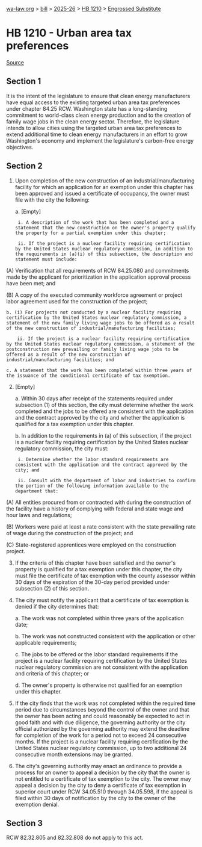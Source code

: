 [wa-law.org](/) > [bill](/bill/) > [2025-26](/bill/2025-26/) > [HB 1210](/bill/2025-26/hb/1210/) > [Engrossed Substitute](/bill/2025-26/hb/1210/S.E/)

# HB 1210 - Urban area tax preferences

[Source](http://lawfilesext.leg.wa.gov/biennium/2025-26/Pdf/Bills/House%20Bills/1210-S.E.pdf)

## Section 1
It is the intent of the legislature to ensure that clean energy manufacturers have equal access to the existing targeted urban area tax preferences under chapter 84.25 RCW. Washington state has a long-standing commitment to world-class clean energy production and to the creation of family wage jobs in the clean energy sector. Therefore, the legislature intends to allow cities using the targeted urban area tax preferences to extend additional time to clean energy manufacturers in an effort to grow Washington's economy and implement the legislature's carbon-free energy objectives.

## Section 2
1. Upon completion of the new construction of an industrial/manufacturing facility for which an application for an exemption under this chapter has been approved and issued a certificate of occupancy, the owner must file with the city the following:

    a. [Empty]

        i. A description of the work that has been completed and a statement that the new construction on the owner's property qualify the property for a partial exemption under this chapter;

        ii. If the project is a nuclear facility requiring certification by the United States nuclear regulatory commission, in addition to the requirements in (a)(i) of this subsection, the description and statement must include:

(A) Verification that all requirements of RCW 84.25.080 and commitments made by the applicant for prioritization in the application approval process have been met; and

(B) A copy of the executed community workforce agreement or project labor agreement used for the construction of the project;

    b. (i) For projects not conducted by a nuclear facility requiring certification by the United States nuclear regulatory commission, a statement of the new family living wage jobs to be offered as a result of the new construction of industrial/manufacturing facilities;

        ii. If the project is a nuclear facility requiring certification by the United States nuclear regulatory commission, a statement of the postconstruction new prevailing or family living wage jobs to be offered as a result of the new construction of industrial/manufacturing facilities; and

    c. A statement that the work has been completed within three years of the issuance of the conditional certificate of tax exemption.

2. [Empty]

    a. Within 30 days after receipt of the statements required under subsection (1) of this section, the city must determine whether the work completed and the jobs to be offered are consistent with the application and the contract approved by the city and whether the application is qualified for a tax exemption under this chapter.

    b. In addition to the requirements in (a) of this subsection, if the project is a nuclear facility requiring certification by the United States nuclear regulatory commission, the city must:

        i. Determine whether the labor standard requirements are consistent with the application and the contract approved by the city; and

        ii. Consult with the department of labor and industries to confirm the portion of the following information available to the department that:

(A) All entities procured from or contracted with during the construction of the facility have a history of complying with federal and state wage and hour laws and regulations;

(B) Workers were paid at least a rate consistent with the state prevailing rate of wage during the construction of the project; and

(C) State-registered apprentices were employed on the construction project.

3. If the criteria of this chapter have been satisfied and the owner's property is qualified for a tax exemption under this chapter, the city must file the certificate of tax exemption with the county assessor within 30 days of the expiration of the 30-day period provided under subsection (2) of this section.

4. The city must notify the applicant that a certificate of tax exemption is denied if the city determines that:

    a. The work was not completed within three years of the application date;

    b. The work was not constructed consistent with the application or other applicable requirements;

    c. The jobs to be offered or the labor standard requirements if the project is a nuclear facility requiring certification by the United States nuclear regulatory commission are not consistent with the application and criteria of this chapter; or

    d. The owner's property is otherwise not qualified for an exemption under this chapter.

5. If the city finds that the work was not completed within the required time period due to circumstances beyond the control of the owner and that the owner has been acting and could reasonably be expected to act in good faith and with due diligence, the governing authority or the city official authorized by the governing authority may extend the deadline for completion of the work for a period not to exceed 24 consecutive months. If the project is a nuclear facility requiring certification by the United States nuclear regulatory commission, up to two additional 24 consecutive month extensions may be granted.

6. The city's governing authority may enact an ordinance to provide a process for an owner to appeal a decision by the city that the owner is not entitled to a certificate of tax exemption to the city. The owner may appeal a decision by the city to deny a certificate of tax exemption in superior court under RCW 34.05.510 through 34.05.598, if the appeal is filed within 30 days of notification by the city to the owner of the exemption denial.

## Section 3
RCW 82.32.805 and 82.32.808 do not apply to this act.
